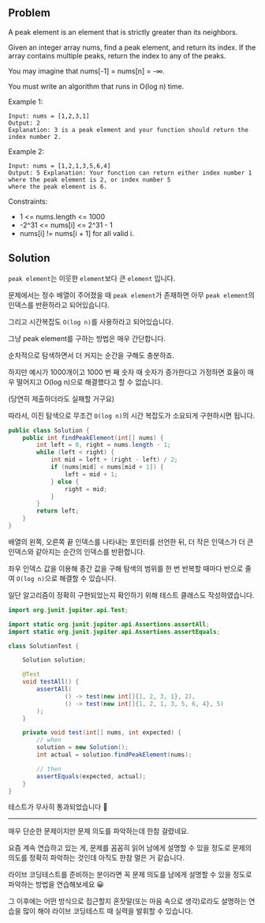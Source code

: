 ## Problem

A peak element is an element that is strictly greater than its neighbors.

Given an integer array nums, find a peak element, and return its index. If the array contains multiple peaks, return the
index to any of the peaks.

You may imagine that nums[-1] = nums[n] = -∞.

You must write an algorithm that runs in O(log n) time.

Example 1:

```text
Input: nums = [1,2,3,1]
Output: 2
Explanation: 3 is a peak element and your function should return the index number 2.
```

Example 2:

```text
Input: nums = [1,2,1,3,5,6,4]
Output: 5 Explanation: Your function can return either index number 1 where the peak element is 2, or index number 5
where the peak element is 6.
```

Constraints:

* 1 <= nums.length <= 1000
* -2^31 <= nums[i] <= 2^31 - 1
* nums[i] != nums[i + 1] for all valid i.

## Solution

`peak element`는 이웃한 `element`보다 큰 `element` 입니다.

문제에서는 정수 배열이 주어졌을 때 `peak element`가 존재하면 아무 `peak element`의 인덱스를 반환하라고 되어있습니다.

그리고 시간복잡도 `O(log n)`를 사용하라고 되어있습니다.

그냥 peak element를 구하는 방법은 매우 간단합니다.

순차적으로 탐색하면서 더 커지는 순간을 구해도 충분하죠.

하지만 예시가 1000개이고 1000 번 째 숫자 때 숫자가 증가한다고 가정하면 효율이 매우 떨어지고 O(log n)으로 해결했다고 할 수 없습니다.

(당연히 제출하더라도 실패할 거구요)

따라서, 이진 탐색으로 무조건 `O(log n)`의 시간 복잡도가 소요되게 구현하시면 됩니다.

```java
public class Solution {
    public int findPeakElement(int[] nums) {
        int left = 0, right = nums.length - 1;
        while (left < right) {
            int mid = left + (right - left) / 2;
            if (nums[mid] < nums[mid + 1]) {
                left = mid + 1;
            } else {
                right = mid;
            }
        }
        return left;
    }
}
```

배열의 왼쪽, 오른쪽 끝 인덱스를 나타내는 포인터를 선언한 뒤, 더 작은 인덱스가 더 큰 인덱스와 같아지는 순간의 인덱스를 반환합니다.

좌우 인덱스 값을 이용해 중간 값을 구해 탐색의 범위를 한 번 반복할 때마다 반으로 줄여 `O(log n)`으로 해결할 수 있습니다.

일단 알고리즘이 정확히 구현되었는지 확인하기 위해 테스트 클래스도 작성하였습니다.

```java
import org.junit.jupiter.api.Test;

import static org.junit.jupiter.api.Assertions.assertAll;
import static org.junit.jupiter.api.Assertions.assertEquals;

class SolutionTest {

    Solution solution;

    @Test
    void testAll() {
        assertAll(
                () -> test(new int[]{1, 2, 3, 1}, 2),
                () -> test(new int[]{1, 2, 1, 3, 5, 6, 4}, 5)
        );
    }

    private void test(int[] nums, int expected) {
        // when
        solution = new Solution();
        int actual = solution.findPeakElement(nums);

        // then
        assertEquals(expected, actual);
    }
}
```

테스트가 무사히 통과되었습니다 🥳

---

매우 단순한 문제이지만 문제 의도를 파악하는데 한참 걸렸네요.

요즘 계속 연습하고 있는 게, 문제를 꼼꼼히 읽어 남에게 설명할 수 있을 정도로 문제의 의도를 정확히 파악하는 것인데 아직도 한참 멀은 거 같습니다.

라이브 코딩테스트를 준비하는 분이라면 꼭 문제 의도를 남에게 설명할 수 있을 정도로 파악하는 방법을 연습해보세요 😀

그 이후에는 어떤 방식으로 접근할지 혼잣말(또는 마음 속으로 생각)로라도 설명하는 연습을 많이 해야 라이브 코딩테스트 때 실력을 발휘할 수 있습니다. 